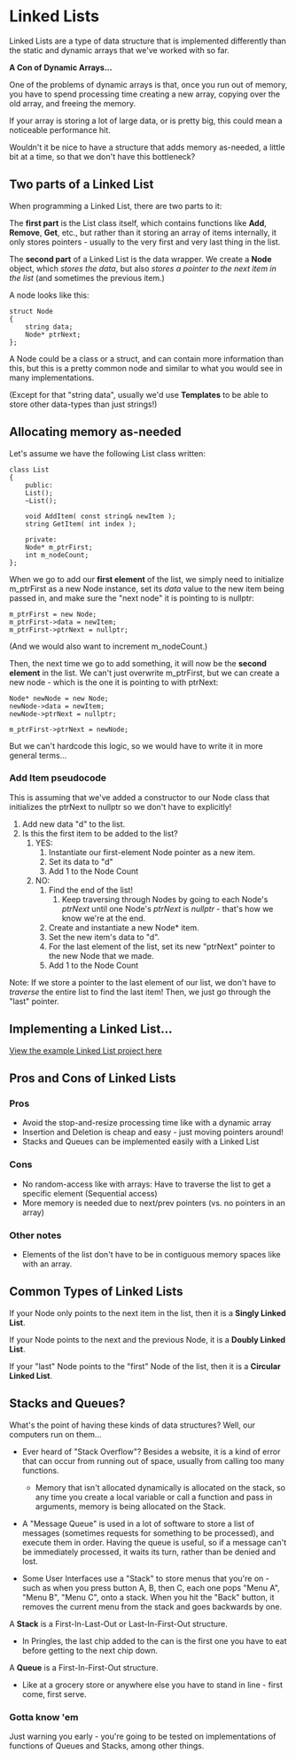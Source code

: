 # Linked Lists

Linked Lists are a type of data structure that is implemented differently than the static and dynamic arrays that we've worked with so far.

**A Con of Dynamic Arrays...**

One of the problems of dynamic arrays is that, once you run out of memory, you have to spend processing time creating a new array, copying over the old array, and freeing the memory.

If your array is storing a lot of large data, or is pretty big, this could mean a noticeable performance hit.

Wouldn't it be nice to have a structure that adds memory as-needed, a little bit at a time, so that we don't have this bottleneck?

## Two parts of a Linked List

When programming a Linked List, there are two parts to it: 

The **first part** is the List class itself, which contains functions like **Add**, **Remove**, **Get**, etc., but rather than it storing an array of items internally,  it only stores pointers - usually to the very first and very last thing in the list.

The **second part** of a Linked List is the data wrapper. We create a **Node** object, which *stores the data*, but also *stores a pointer to the next item in the list* (and sometimes the previous item.)

A node looks like this:

	struct Node
	{
		string data;
		Node* ptrNext;
	};

A Node could be a class or a struct, and can contain more information than this, but this is a pretty common node and similar to what you would see in many implementations.

(Except for that "string data", usually we'd use **Templates** to be able to store other data-types than just strings!)

## Allocating memory as-needed

Let's assume we have the following List class written:

	class List
	{
		public:
		List();
		~List();

		void AddItem( const string& newItem );
		string GetItem( int index );
	
		private:
		Node* m_ptrFirst;
		int m_nodeCount;
	};

When we go to add our **first element** of the list,
we simply need to initialize m_ptrFirst as a new Node instance, set its *data* value to the new item being passed in, and make sure the "next node" it is pointing to is nullptr:

	m_ptrFirst = new Node;
	m_ptrFirst->data = newItem;
	m_ptrFirst->ptrNext = nullptr;

(And we would also want to increment m_nodeCount.)

Then, the next time we go to add something, it will now be the **second element** in the list. We can't just overwrite m_ptrFirst, but we can create a new node - which is the one it is pointing to with ptrNext:

	Node* newNode = new Node;
	newNode->data = newItem;
	newNode->ptrNext = nullptr;

	m_ptrFirst->ptrNext = newNode;

But we can't hardcode this logic, so we would have to write it in more general terms...

### Add Item pseudocode

This is assuming that we've added a constructor to our Node class that initializes the ptrNext to nullptr so we don't have to explicitly!

1. Add new data "d" to the list.
2. Is this the first item to be added to the list?
	1. YES:
		1. Instantiate our first-element Node pointer as a new item.
		2. Set its data to "d" 
		3. Add 1 to the Node Count
	2. NO: 
		1. Find the end of the list!
			1. Keep traversing through Nodes by going to each Node's *ptrNext* until one Node's *ptrNext* is *nullptr* - that's how we know we're at the end.
		2. Create and instantiate a new Node* item.
		3. Set the new item's data to "d".
		4. For the last element of the list, set its new "ptrNext" pointer to the new Node that we made.
		5. Add 1 to the Node Count

Note: If we store a pointer to the last element of our list, we don't have to *traverse* the entire list to find the last item! Then, we just go through the "last" pointer.

## Implementing a Linked List...

[View the example Linked List project here](https://github.com/Rachels-Courses/CS250-Data-Structures/tree/master/Resources/Example%20Code/Singly%20Linked%20List%20with%20Templates)

## Pros and Cons of Linked Lists

### Pros

* Avoid the stop-and-resize processing time like with a dynamic array
* Insertion and Deletion is cheap and easy - just moving pointers around!
* Stacks and Queues can be implemented easily with a Linked List

### Cons

* No random-access like with arrays: Have to traverse the list to get a specific element (Sequential access)
* More memory is needed due to next/prev pointers (vs. no pointers in an array)

### Other notes

* Elements of the list don't have to be in contiguous memory spaces like with an array.


## Common Types of Linked Lists

If your Node only points to the next item in the list, then it is a **Singly Linked List**.

If your Node points to the next and the previous Node, it is a **Doubly Linked List**.

If your "last" Node points to the "first" Node of the list, then it is a **Circular Linked List**.


## Stacks and Queues?

What's the point of having these kinds of data structures? Well, our computers run on them...

* Ever heard of "Stack Overflow"? Besides a website, it is a kind of error that can occur from running out of space, usually from calling too many functions.
	* Memory that isn't allocated dynamically is allocated on the stack, so any time you create a local variable or call a function and pass in arguments, memory is being allocated on the Stack.

* A "Message Queue" is used in a lot of software to store a list of messages (sometimes requests for something to be processed), and execute them in order. Having the queue is useful, so if a message can't be immediately processed, it waits its turn, rather than be denied and lost.

* Some User Interfaces use a "Stack" to store menus that you're on - such as when you press button A, B, then C, each one pops "Menu A", "Menu B", "Menu C", onto a stack. When you hit the "Back" button, it removes the current menu from the stack and goes backwards by one.

A **Stack** is a First-In-Last-Out or Last-In-First-Out structure.

* In Pringles, the last chip added to the can is the first one you have to eat before getting to the next chip down. 

A **Queue** is a First-In-First-Out structure.

* Like at a grocery store or anywhere else you have to stand in line - first come, first serve.

### Gotta know 'em

Just warning you early - you're going to be tested on implementations of functions of Queues and Stacks, among other things.